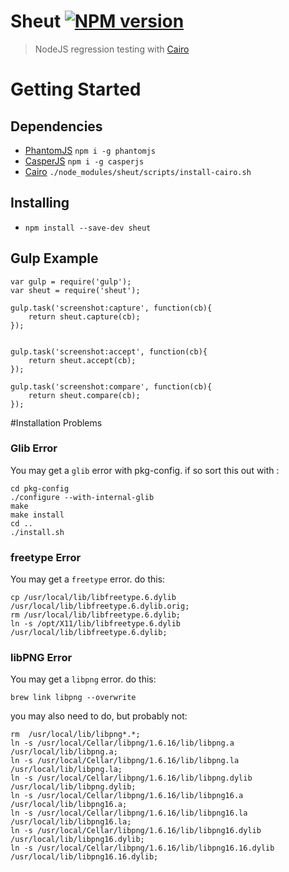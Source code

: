 Sheut [![NPM version](http://img.shields.io/npm/v/sheut.svg)](https://www.npmjs.org/package/sheut)
==============
 
 >  NodeJS regression testing with [Cairo](http://cairographics.org/)
 
# Getting Started

## Dependencies

 * [PhantomJS](http://phantomjs.org/) `npm i -g phantomjs`
 * [CasperJS](http://casperjs.org/) `npm i -g casperjs`
 * [Cairo](http://cairographics.org/) `./node_modules/sheut/scripts/install-cairo.sh`

## Installing

 * `npm install --save-dev sheut`

## Gulp Example

```
var gulp = require('gulp');
var sheut = require('sheut');

gulp.task('screenshot:capture', function(cb){
    return sheut.capture(cb);
});


gulp.task('screenshot:accept', function(cb){
    return sheut.accept(cb);
});

gulp.task('screenshot:compare', function(cb){
    return sheut.compare(cb);
});
```

#Installation Problems

### Glib Error

You may get  a `glib` error with pkg-config. if so sort this out with :
```
cd pkg-config
./configure --with-internal-glib
make
make install
cd ..
./install.sh
```

### freetype Error

You may get a `freetype` error. do this:
```
cp /usr/local/lib/libfreetype.6.dylib /usr/local/lib/libfreetype.6.dylib.orig;
rm /usr/local/lib/libfreetype.6.dylib;
ln -s /opt/X11/lib/libfreetype.6.dylib  /usr/local/lib/libfreetype.6.dylib;
```

### libPNG Error

You may get a `libpng` error. do this:
```
brew link libpng --overwrite
```

you may also need to do, but probably not:
```
rm  /usr/local/lib/libpng*.*;
ln -s /usr/local/Cellar/libpng/1.6.16/lib/libpng.a /usr/local/lib/libpng.a;
ln -s /usr/local/Cellar/libpng/1.6.16/lib/libpng.la /usr/local/lib/libpng.la;
ln -s /usr/local/Cellar/libpng/1.6.16/lib/libpng.dylib /usr/local/lib/libpng.dylib;
ln -s /usr/local/Cellar/libpng/1.6.16/lib/libpng16.a /usr/local/lib/libpng16.a;
ln -s /usr/local/Cellar/libpng/1.6.16/lib/libpng16.la /usr/local/lib/libpng16.la;
ln -s /usr/local/Cellar/libpng/1.6.16/lib/libpng16.dylib /usr/local/lib/libpng16.dylib;
ln -s /usr/local/Cellar/libpng/1.6.16/lib/libpng16.16.dylib /usr/local/lib/libpng16.16.dylib;
```
